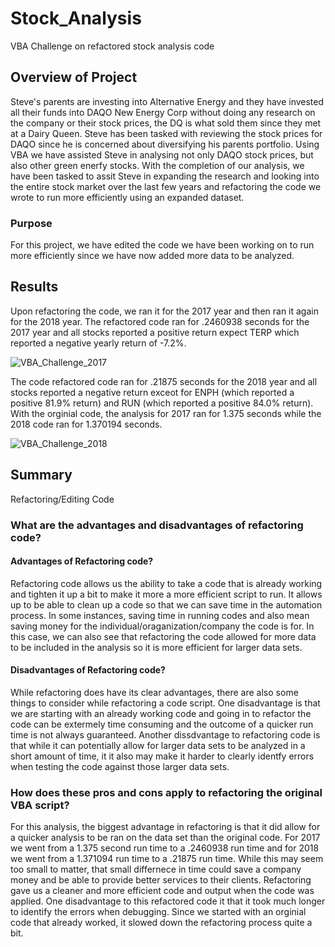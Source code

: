 # Stock_Analysis
VBA Challenge on refactored stock analysis code

## Overview of Project
Steve's parents are investing into Alternative Energy and they have invested all their funds into DAQO New Energy Corp without doing any research on the company or their stock prices, the DQ is what sold them since they met at a Dairy Queen. Steve has been tasked with reviewing the stock prices for DAQO since he is concerned about diversifying his parents portfolio. Using VBA we have assisted Steve in analysing not only DAQO stock prices, but also other green enerfy stocks. With the completion of our analysis, we have been tasked to assit Steve in expanding the research and looking into the entire stock market over the last few years and refactoring the code we wrote to run more efficiently using an expanded dataset. 
### Purpose
For this project, we have edited the code we have been working on to run more efficiently since we have now added more data to be analyzed. 
## Results
Upon refactoring the code, we ran it for the 2017 year and then ran it again for the 2018 year. 
The refactored code ran for .2460938 seconds for the 2017 year and all stocks reported a positive return expect TERP which reported a negative yearly return of -7.2%.

![VBA_Challenge_2017](https://user-images.githubusercontent.com/101153028/159174804-297ef30d-3b52-416a-85b6-4a21b97244d9.png)

The code refactored code ran for .21875 seconds for the 2018 year and all stocks reported a negative return exceot for ENPH (which reported a positive 81.9% return) and RUN (which reported a positive 84.0% return).
With the orginial code, the analysis for 2017 ran for 1.375 seconds while the 2018 code ran for 1.370194 seconds.

![VBA_Challenge_2018](https://user-images.githubusercontent.com/101153028/159174827-1f29a49f-4d84-4b50-a46a-00493e8c8d8a.png)

## Summary
Refactoring/Editing Code
### What are the advantages and disadvantages of refactoring code?
#### Advantages of Refactoring code?
Refactoring code allows us the ability to take a code that is already working and tighten it up a bit to make it more a more efficient script to run.
It allows up to be able to clean up a code so that we can save time in the automation process. In some instances, saving time in running codes and also mean saving money for the individual/oraganization/company the code is for. 
In this case, we can also see that refactoring the code allowed for more data to be included in the analysis so it is more efficient for larger data sets. 
#### Disadvantages of Refactoring code?
While refactoring does have its clear advantages, there are also some things to consider while refactoring a code script. One disadvantage is that we are starting with an already working code and going in to refactor the code can be extermely time consuming and the outcome of a quicker run time is not always guaranteed. 
Another dissdvantage to refactoring code is that while it can potentially allow for larger data sets to be analyzed in a short amount of time, it it also may make it harder to clearly identfy errors when testing the code against those larger data sets. 
### How does these pros and cons apply to refactoring the original VBA script?
For this analysis, the biggest advantage in refactoring is that it did allow for a quicker analysis to be ran on the data set than the original code. For 2017 we went from a 1.375 second run time to a .2460938 run time and for 2018 we went from a 1.371094 run time to a .21875 run time. While this may seem too small to matter, that small differnece in time could save a company money and be able to provide better services to their clients. 
Refactoring gave us a cleaner and more efficient code and output when the code was applied. 
One disadvantage to this refactored code it that it took much longer to identify the errors when debugging. Since we started with an orginial code that already worked, it slowed down the refactoring process quite a bit.
